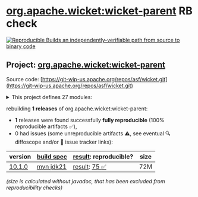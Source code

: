 [org.apache.wicket:wicket-parent](https://central.sonatype.com/artifact/org.apache.wicket/wicket-parent/versions) RB check
=======

[![Reproducible Builds](https://reproducible-builds.org/images/logos/rb.svg) an independently-verifiable path from source to binary code](https://reproducible-builds.org/)

## Project: [org.apache.wicket:wicket-parent](https://central.sonatype.com/artifact/org.apache.wicket/wicket-parent/versions)

Source code: [https://git-wip-us.apache.org/repos/asf/wicket.git](https://git-wip-us.apache.org/repos/asf/wicket.git)

<details><summary>This project defines 27 modules:</summary>

* [org.apache.wicket.experimental.wicket10:wicket-experimental](https://central.sonatype.com/artifact/org.apache.wicket.experimental.wicket10/wicket-experimental/10.1.0)
* [org.apache.wicket.experimental.wicket10:wicket-metrics](https://central.sonatype.com/artifact/org.apache.wicket.experimental.wicket10/wicket-metrics/10.1.0)
* [org.apache.wicket:wicket](https://central.sonatype.com/artifact/org.apache.wicket/wicket/10.1.0)
* [org.apache.wicket:wicket-archetype-quickstart](https://central.sonatype.com/artifact/org.apache.wicket/wicket-archetype-quickstart/10.1.0)
* [org.apache.wicket:wicket-auth-roles](https://central.sonatype.com/artifact/org.apache.wicket/wicket-auth-roles/10.1.0)
* [org.apache.wicket:wicket-bean-validation](https://central.sonatype.com/artifact/org.apache.wicket/wicket-bean-validation/10.1.0)
* [org.apache.wicket:wicket-cdi](https://central.sonatype.com/artifact/org.apache.wicket/wicket-cdi/10.1.0)
* [org.apache.wicket:wicket-core](https://central.sonatype.com/artifact/org.apache.wicket/wicket-core/10.1.0)
* [org.apache.wicket:wicket-devutils](https://central.sonatype.com/artifact/org.apache.wicket/wicket-devutils/10.1.0)
* [org.apache.wicket:wicket-examples](https://central.sonatype.com/artifact/org.apache.wicket/wicket-examples/10.1.0)
* [org.apache.wicket:wicket-extensions](https://central.sonatype.com/artifact/org.apache.wicket/wicket-extensions/10.1.0)
* [org.apache.wicket:wicket-extensions-tester](https://central.sonatype.com/artifact/org.apache.wicket/wicket-extensions-tester/10.1.0)
* [org.apache.wicket:wicket-guice](https://central.sonatype.com/artifact/org.apache.wicket/wicket-guice/10.1.0)
* [org.apache.wicket:wicket-ioc](https://central.sonatype.com/artifact/org.apache.wicket/wicket-ioc/10.1.0)
* [org.apache.wicket:wicket-jmx](https://central.sonatype.com/artifact/org.apache.wicket/wicket-jmx/10.1.0)
* [org.apache.wicket:wicket-migration](https://central.sonatype.com/artifact/org.apache.wicket/wicket-migration/10.1.0)
* [org.apache.wicket:wicket-native-websocket](https://central.sonatype.com/artifact/org.apache.wicket/wicket-native-websocket/10.1.0)
* [org.apache.wicket:wicket-native-websocket-core](https://central.sonatype.com/artifact/org.apache.wicket/wicket-native-websocket-core/10.1.0)
* [org.apache.wicket:wicket-native-websocket-javax](https://central.sonatype.com/artifact/org.apache.wicket/wicket-native-websocket-javax/10.1.0)
* [org.apache.wicket:wicket-native-websocket-tester](https://central.sonatype.com/artifact/org.apache.wicket/wicket-native-websocket-tester/10.1.0)
* [org.apache.wicket:wicket-objectsizeof-agent](https://central.sonatype.com/artifact/org.apache.wicket/wicket-objectsizeof-agent/10.1.0)
* [org.apache.wicket:wicket-parent](https://central.sonatype.com/artifact/org.apache.wicket/wicket-parent/10.1.0)
* [org.apache.wicket:wicket-request](https://central.sonatype.com/artifact/org.apache.wicket/wicket-request/10.1.0)
* [org.apache.wicket:wicket-spring](https://central.sonatype.com/artifact/org.apache.wicket/wicket-spring/10.1.0)
* [org.apache.wicket:wicket-tester](https://central.sonatype.com/artifact/org.apache.wicket/wicket-tester/10.1.0)
* [org.apache.wicket:wicket-util](https://central.sonatype.com/artifact/org.apache.wicket/wicket-util/10.1.0)
* [org.apache.wicket:wicket-velocity](https://central.sonatype.com/artifact/org.apache.wicket/wicket-velocity/10.1.0)
</details>

rebuilding **1 releases** of org.apache.wicket:wicket-parent:
- **1** releases were found successfully **fully reproducible** (100% reproducible artifacts :white_check_mark:),
- 0 had issues (some unreproducible artifacts :warning:, see eventual :mag: diffoscope and/or :memo: issue tracker links):

| version | [build spec](/BUILDSPEC.md) | [result](https://reproducible-builds.org/docs/jvm/): reproducible? | size |
| -- | --------- | ------ | -- |
| [10.1.0](https://central.sonatype.com/artifact/org.apache.wicket/wicket-parent/10.1.0/pom) | [mvn jdk21](wicket-parent-10.1.0.buildspec) | [result](wicket-parent-10.1.0.buildinfo): [75 :white_check_mark: ](wicket-parent-10.1.0.buildcompare) | 72M |

<i>(size is calculated without javadoc, that has been excluded from reproducibility checks)</i>
